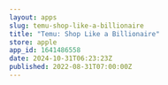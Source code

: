 ```yaml
---
layout: apps
slug: temu-shop-like-a-billionaire
title: "Temu: Shop Like a Billionaire"
store: apple
app_id: 1641486558
date: 2024-10-31T06:23:23Z
published: 2022-08-31T07:00:00Z
---
```

